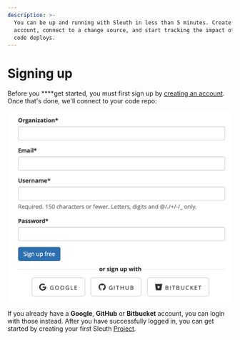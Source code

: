 ```yaml
---
description: >-
  You can be up and running with Sleuth in less than 5 minutes. Create an
  account, connect to a change source, and start tracking the impact of your
  code deploys.
---
```


# Signing up

Before you ****get started, you must first sign up by [creating an account](https://app.sleuth.io/account/signup/). Once that's done, we'll connect to your code repo: 

![](.gitbook/assets/signup-sleuth.png)

If you already have a **Google**, **GitHub** or **Bitbucket** account, you can login with those instead. After you have successfully logged in, you can get started by creating your first Sleuth [Project](projects.md#creating-a-project).

 



